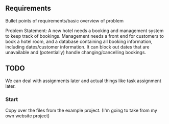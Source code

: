 ## Requirements
Bullet points of requirements/basic overview of problem

Problem Statement: 
A new hotel needs a booking and management system to keep track of bookings. Management needs a front end for customers to book a hotel room, and a database containing all booking information, including dates/customer information. It can block out dates that are unavailable and (potentially) handle changing/cancelling bookings.

## TODO

We can deal with assignments later and actual things like task assignment later.

### Start

Copy over the files from the example project. (I'm going to take from my own website project)
